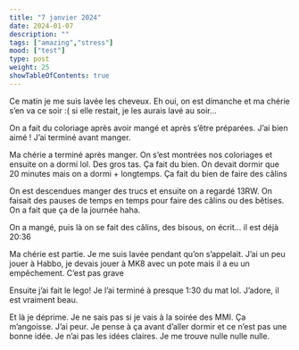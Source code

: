 ```yaml
---
title: "7 janvier 2024"
date: 2024-01-07
description: ""
tags: ["amazing","stress"]
mood: ["test"]
type: post
weight: 25
showTableOfContents: true
---
```


Ce matin je me suis lavée les cheveux. Eh oui, on est dimanche et ma chérie s’en va ce soir :( si elle restait, je les aurais lavé au soir… 

On a fait du coloriage après avoir mangé et après s’être préparées. J’ai bien aimé ! J’ai terminé avant manger. 

Ma chérie a terminé après manger. On s’est montrées nos coloriages et ensuite on a dormi lol. Des gros tas. Ça fait du bien. On devait dormir que 20 minutes mais on a dormi + longtemps. Ça fait du bien de faire des câlins 

On est descendues manger des trucs et ensuite on a regardé 13RW. On faisait des pauses de temps en temps pour faire des câlins ou des bêtises. On a fait que ça de la journée haha. 

On a mangé, puis là on se fait des câlins, des bisous, on écrit… il est déjà 20:36

Ma chérie est partie. Je me suis lavée pendant qu’on s’appelait. J’ai un peu jouer à Habbo, je devais jouer à MK8 avec un pote mais il a eu un empêchement. C’est pas grave 

Ensuite j’ai fait le lego! Je l’ai terminé à presque 1:30 du mat lol. J’adore, il est vraiment beau. 

Et là je déprime. Je ne sais pas si je vais à la soirée des MMI. Ça m’angoisse. J’ai peur. Je pense à ça avant d’aller dormir et ce n’est pas une bonne idée. Je n’ai pas les idées claires. Je me trouve nulle nulle nulle.